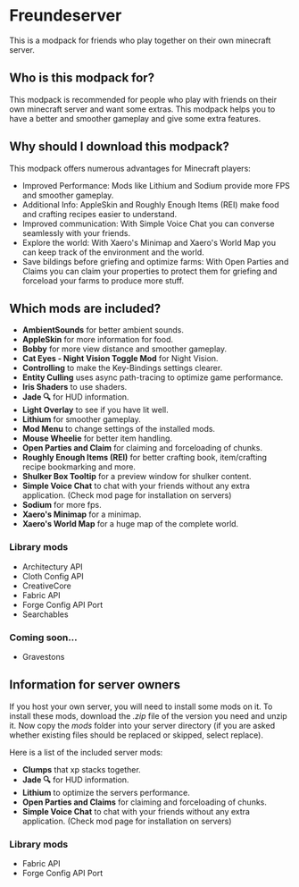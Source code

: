 <h1>Freundeserver</h1>
<p>This is a modpack for friends who play together on their own minecraft server.</p>

<h2>Who is this modpack for?</h2>
<p>This modpack is recommended for people who play with friends on their own minecraft server and want some extras. This modpack helps you to have a better and smoother gameplay and give some extra features.</p>

<h2>Why should I download this modpack?</h2>
<p>This modpack offers numerous advantages for Minecraft players:</p>
<ul>
<li>Improved Performance: Mods like Lithium and Sodium provide more FPS and smoother gameplay.</li>
<li>Additional Info: AppleSkin and Roughly Enough Items (REI) make food and crafting recipes easier to understand.</li>
<li>Improved communication: With Simple Voice Chat you can converse seamlessly with your friends.</li>
<li>Explore the world: With Xaero's Minimap and Xaero's World Map you can keep track of the environment and the world.</li>
<li>Save bildings before griefing and optimize farms: With Open Parties and Claims you can claim your properties  to protect them for griefing and forceload your farms to produce more stuff.</li>
</ul>

<h2>Which mods are included?</h2>
<ul>
<li><b>AmbientSounds</b> for better ambient sounds.</li>
<li><b>AppleSkin</b> for more information for food.</li>
<li><b>Bobby</b> for more view distance and smoother gameplay.</li>
<li><b>Cat Eyes - Night Vision Toggle Mod</b> for Night Vision.</li>
<li><b>Controlling</b> to make the Key-Bindings settings clearer.</li>
<li><b>Entity Culling</b> uses async path-tracing to optimize game performance.</li>
<li><b>Iris Shaders</b> to use shaders.</li>
<li><b>Jade 🔍</b> for HUD information.</li>
<lI><b>Light Overlay</b> to see if you have lit well.</li>
<li><b>Lithium</b> for smoother gameplay.</li>
<li><b>Mod Menu</b> to change settings of the installed mods.</li>
<li><b>Mouse Wheelie</b> for better item handling.</li>
<li><b>Open Parties and Claim</b> for claiming and forceloading of chunks.</li>
<li><b>Roughly Enough Items (REI)</b> for better crafting book, item/crafting recipe bookmarking and more.</li>
<li><b>Shulker Box Tooltip</b> for a preview window for shulker content.</li>
<li><b>Simple Voice Chat</b> to chat with your friends without any extra application. (Check mod page for installation on servers)</li>
<li><b>Sodium</b> for more fps.</li>
<li><b>Xaero's Minimap</b> for a minimap.</li>
<li><b>Xaero's World Map</b> for a huge map of the complete world.</li>
</ul>

<h3>Library mods</h3>
<ul>
<li>Architectury API</li>
<li>Cloth Config API</li>
<li>CreativeCore</li>
<li>Fabric API</li>
<li>Forge Config API Port</li>
<li>Searchables</li>
</ul>

<h3>Coming soon...</h3>
<ul>
<li>Gravestons</li>
</ul>

<h2>Information for server owners</h2>
<p>If you host your own server, you will need to install some mods on it. To install these mods, download the <i>.zip</i> file of the version you need and unzip it. Now copy the <i>mods</i> folder into your server directory (if you are asked whether existing files should be replaced or skipped, select replace).</p>
<p>Here is a list of the included server mods:</p>
<ul>
<li><b>Clumps</b> that xp stacks together.</li>
<li><b>Jade 🔍</b> for HUD information.</li>
<li><b>Lithium</b> to optimize the servers performance.</li>
<li><b>Open Parties and Claims</b> for claiming and forceloading of chunks.</li>
<li><b>Simple Voice Chat</b> to chat with your friends without any extra application. (Check mod page for installation on servers)</li>
</ul>

<h3>Library mods</h3>
<ul>
<li>Fabric API</li>
<li>Forge Config API Port</li>
</ul>
